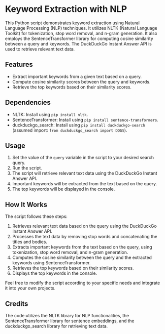 # Keyword Extraction with NLP

This Python script demonstrates keyword extraction using Natural Language Processing (NLP) techniques. It utilizes NLTK (Natural Language Toolkit) for tokenization, stop word removal, and n-gram generation. It also employs the SentenceTransformer library for computing cosine similarity between a query and keywords. The DuckDuckGo Instant Answer API is used to retrieve relevant text data.

## Features

- Extract important keywords from a given text based on a query.
- Compute cosine similarity scores between the query and keywords.
- Retrieve the top keywords based on their similarity scores.

## Dependencies

- NLTK: Install using `pip install nltk`.
- SentenceTransformer: Install using `pip install sentence-transformers`.
- duckduckgo_search: Install using `pip install duckduckgo-search` (assumed import: `from duckduckgo_search import DDGS`).

## Usage

1. Set the value of the `query` variable in the script to your desired search query.
2. Run the script.
3. The script will retrieve relevant text data using the DuckDuckGo Instant Answer API.
4. Important keywords will be extracted from the text based on the query.
5. The top keywords will be displayed in the console.

## How It Works

The script follows these steps:

1. Retrieves relevant text data based on the query using the DuckDuckGo Instant Answer API.
2. Processes the text data by removing stop words and concatenating the titles and bodies.
3. Extracts important keywords from the text based on the query, using tokenization, stop word removal, and n-gram generation.
4. Computes the cosine similarity between the query and the extracted keywords using SentenceTransformer.
5. Retrieves the top keywords based on their similarity scores.
6. Displays the top keywords in the console.

Feel free to modify the script according to your specific needs and integrate it into your own projects.

## Credits

The code utilizes the NLTK library for NLP functionalities, the SentenceTransformer library for sentence embeddings, and the duckduckgo_search library for retrieving text data.

